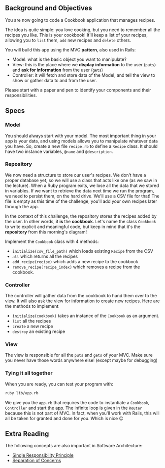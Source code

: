 ## Background and Objectives

You are now going to code a Cookbook application that manages recipes.

The idea is quite simple: you love cooking, but you need to remember all the recipes you like. This is your cookbook! It'll keep a list of your recipes, allowing you to `list` them, `add` new recipes and `delete` others.

You will build this app using the MVC **pattern**, also used in Rails:

- Model: what is the basic object you want to manipulate?
- View: this is the place where we **display information** to the user (`puts`) and **ask for information** from the user (`gets`)
- Controller: it will fetch and store data of the Model, and tell the view to show or gather data to and from the user.

Please start with a paper and pen to identify your components and their responsibilities.

## Specs

### Model

You should always start with your model. The most important thing in your app is your data, and using models allows you to manipulate whatever data you have. So, create a new file `recipe.rb` to define a `Recipe` class. It should have two instance variables, `@name` and `@description`.

### Repository

We now need a structure to store our user's recipes. We don't have a proper database yet, so we will use a class that acts like one (as we saw in the lecture). When a Ruby program exits, we lose all the data that we stored in variables. If we want to retrieve the data next time we run the program, we need to persist them, on the hard drive. We'll use a CSV file for that! The file is empty as this time of the challenge, you'll add your own recipes later through the app.

In the context of this challenge, the repository stores the recipes added by the user. In other words, it **is** the **cookbook**. Let's name the class `Cookbook` to write explicit and meaningful code, but keep in mind that it's the **repository** from this morning's diagram!

Implement the `Cookbook` class with 4 methods:

- `initialize(csv_file_path)` which loads existing `Recipe` from the CSV
- `all` which returns all the recipes
- `add_recipe(recipe)` which adds a new recipe to the cookbook
- `remove_recipe(recipe_index)` which removes a recipe from the cookbook.


### Controller

The controller will gather data from the cookbook to hand them over to the view. It will also ask the view for information to create new recipes. Here are the methods to implement:

- `initialize(cookbook)` takes an instance of the `Cookbook` as an argument.
- `list` all the recipes
- `create` a new recipe
- `destroy` an existing recipe

### View

The view is responsible for all the `puts` and `gets` of your MVC. Make sure you never have those words anywhere else! (except maybe for debugging)

### Tying it all together

When you are ready, you can test your program with:

```bash
ruby lib/app.rb
```

We give you the `app.rb` that requires the code to instantiate a `Cookbook`, `Controller` and start the app. The infinite loop is given in the `Router` because this is not part of MVC. In fact, when you'll work with Rails, this will all be taken for granted and done for you. Which is nice 😉

## Extra Reading

The following concepts are also important in Software Architecture:

- [Single Responsibility Principle](http://en.wikipedia.org/wiki/Single_responsibility_principle)
- [Separation of Concerns](http://en.wikipedia.org/wiki/Separation_of_concerns)
